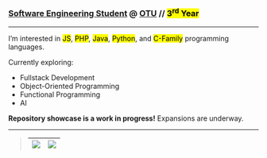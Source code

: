 ### [Software Engineering Student](https://ontariotechu.ca/programs/undergraduate/engineering/software-engineering/index.php) @ [OTU](https://ontariotechu.ca/) // <mark>3<sup>rd</sup> Year</mark>

---

I’m interested in <mark>JS</mark>, <mark>PHP</mark>, <mark>Java</mark>, <mark>Python</mark>, and <mark>C-Family</mark> programming languages.

Currently exploring:

- Fullstack Development
- Object-Oriented Programming
- Functional Programming
- AI

**Repository showcase is a work in progress!**  Expansions are underway.

---

>|<a href="Skills.md"><img src="https://img.shields.io/badge/-Skills-%23008C00?style=plastic"></a>|<a href="https://www.linkedin.com/in/nt-se"><img src="https://img.shields.io/badge/-LinkedIn-%23007BB7?style=plastic&labelColor=white&logo=linkedin&logoColor=black"></a>|
>|:---:|:---:|
